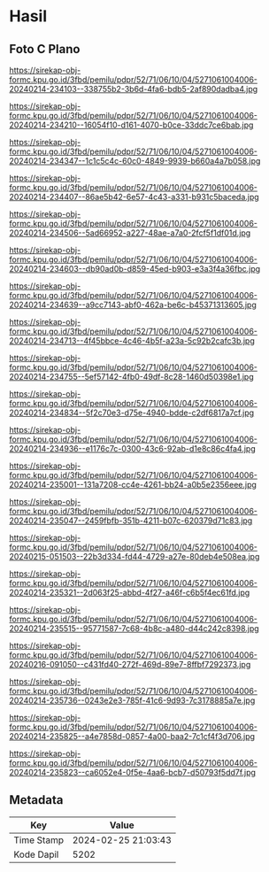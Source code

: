# Hasil

## Foto C Plano

https://sirekap-obj-formc.kpu.go.id/3fbd/pemilu/pdpr/52/71/06/10/04/5271061004006-20240214-234103--338755b2-3b6d-4fa6-bdb5-2af890dadba4.jpg

https://sirekap-obj-formc.kpu.go.id/3fbd/pemilu/pdpr/52/71/06/10/04/5271061004006-20240214-234210--16054f10-d161-4070-b0ce-33ddc7ce6bab.jpg

https://sirekap-obj-formc.kpu.go.id/3fbd/pemilu/pdpr/52/71/06/10/04/5271061004006-20240214-234347--1c1c5c4c-60c0-4849-9939-b660a4a7b058.jpg

https://sirekap-obj-formc.kpu.go.id/3fbd/pemilu/pdpr/52/71/06/10/04/5271061004006-20240214-234407--86ae5b42-6e57-4c43-a331-b931c5baceda.jpg

https://sirekap-obj-formc.kpu.go.id/3fbd/pemilu/pdpr/52/71/06/10/04/5271061004006-20240214-234506--5ad66952-a227-48ae-a7a0-2fcf5f1df01d.jpg

https://sirekap-obj-formc.kpu.go.id/3fbd/pemilu/pdpr/52/71/06/10/04/5271061004006-20240214-234603--db90ad0b-d859-45ed-b903-e3a3f4a36fbc.jpg

https://sirekap-obj-formc.kpu.go.id/3fbd/pemilu/pdpr/52/71/06/10/04/5271061004006-20240214-234639--a9cc7143-abf0-462a-be6c-b45371313605.jpg

https://sirekap-obj-formc.kpu.go.id/3fbd/pemilu/pdpr/52/71/06/10/04/5271061004006-20240214-234713--4f45bbce-4c46-4b5f-a23a-5c92b2cafc3b.jpg

https://sirekap-obj-formc.kpu.go.id/3fbd/pemilu/pdpr/52/71/06/10/04/5271061004006-20240214-234755--5ef57142-4fb0-49df-8c28-1460d50398e1.jpg

https://sirekap-obj-formc.kpu.go.id/3fbd/pemilu/pdpr/52/71/06/10/04/5271061004006-20240214-234834--5f2c70e3-d75e-4940-bdde-c2df6817a7cf.jpg

https://sirekap-obj-formc.kpu.go.id/3fbd/pemilu/pdpr/52/71/06/10/04/5271061004006-20240214-234936--e1176c7c-0300-43c6-92ab-d1e8c86c4fa4.jpg

https://sirekap-obj-formc.kpu.go.id/3fbd/pemilu/pdpr/52/71/06/10/04/5271061004006-20240214-235001--131a7208-cc4e-4261-bb24-a0b5e2356eee.jpg

https://sirekap-obj-formc.kpu.go.id/3fbd/pemilu/pdpr/52/71/06/10/04/5271061004006-20240214-235047--2459fbfb-351b-4211-b07c-620379d71c83.jpg

https://sirekap-obj-formc.kpu.go.id/3fbd/pemilu/pdpr/52/71/06/10/04/5271061004006-20240215-051503--22b3d334-fd44-4729-a27e-80deb4e508ea.jpg

https://sirekap-obj-formc.kpu.go.id/3fbd/pemilu/pdpr/52/71/06/10/04/5271061004006-20240214-235321--2d063f25-abbd-4f27-a46f-c6b5f4ec61fd.jpg

https://sirekap-obj-formc.kpu.go.id/3fbd/pemilu/pdpr/52/71/06/10/04/5271061004006-20240214-235515--95771587-7c68-4b8c-a480-d44c242c8398.jpg

https://sirekap-obj-formc.kpu.go.id/3fbd/pemilu/pdpr/52/71/06/10/04/5271061004006-20240216-091050--c431fd40-272f-469d-89e7-8ffbf7292373.jpg

https://sirekap-obj-formc.kpu.go.id/3fbd/pemilu/pdpr/52/71/06/10/04/5271061004006-20240214-235736--0243e2e3-785f-41c6-9d93-7c3178885a7e.jpg

https://sirekap-obj-formc.kpu.go.id/3fbd/pemilu/pdpr/52/71/06/10/04/5271061004006-20240214-235825--a4e7858d-0857-4a00-baa2-7c1cf4f3d706.jpg

https://sirekap-obj-formc.kpu.go.id/3fbd/pemilu/pdpr/52/71/06/10/04/5271061004006-20240214-235823--ca6052e4-0f5e-4aa6-bcb7-d50793f5dd7f.jpg


## Metadata

| Key        | Value               |
| ---------- | ------------------- |
| Time Stamp | 2024-02-25 21:03:43 |
| Kode Dapil | 5202                |




